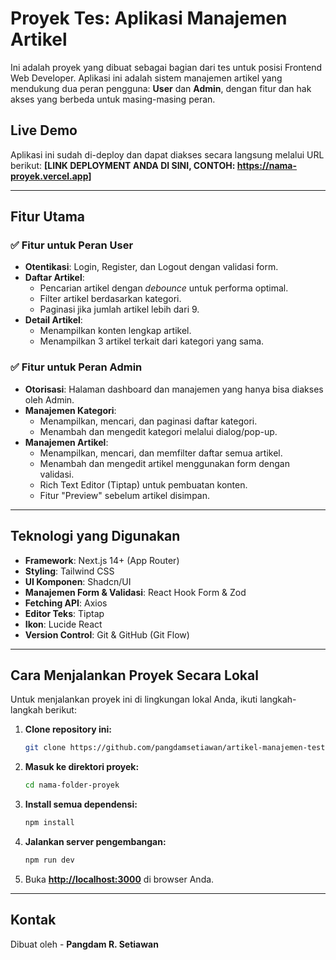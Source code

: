 # Proyek Tes: Aplikasi Manajemen Artikel

Ini adalah proyek yang dibuat sebagai bagian dari tes untuk posisi Frontend Web Developer. Aplikasi ini adalah sistem manajemen artikel yang mendukung dua peran pengguna: **User** dan **Admin**, dengan fitur dan hak akses yang berbeda untuk masing-masing peran.

## Live Demo

Aplikasi ini sudah di-deploy dan dapat diakses secara langsung melalui URL berikut:
**[LINK DEPLOYMENT ANDA DI SINI, CONTOH: https://nama-proyek.vercel.app]**

---

## Fitur Utama

### ✅ Fitur untuk Peran User
-   **Otentikasi**: Login, Register, dan Logout dengan validasi form.
-   **Daftar Artikel**:
    -   Pencarian artikel dengan *debounce* untuk performa optimal.
    -   Filter artikel berdasarkan kategori.
    -   Paginasi jika jumlah artikel lebih dari 9.
-   **Detail Artikel**:
    -   Menampilkan konten lengkap artikel.
    -   Menampilkan 3 artikel terkait dari kategori yang sama.

### ✅ Fitur untuk Peran Admin
-   **Otorisasi**: Halaman dashboard dan manajemen yang hanya bisa diakses oleh Admin.
-   **Manajemen Kategori**:
    -   Menampilkan, mencari, dan paginasi daftar kategori.
    -   Menambah dan mengedit kategori melalui dialog/pop-up.
-   **Manajemen Artikel**:
    -   Menampilkan, mencari, dan memfilter daftar semua artikel.
    -   Menambah dan mengedit artikel menggunakan form dengan validasi.
    -   Rich Text Editor (Tiptap) untuk pembuatan konten.
    -   Fitur "Preview" sebelum artikel disimpan.

---

## Teknologi yang Digunakan

-   **Framework**: Next.js 14+ (App Router)
-   **Styling**: Tailwind CSS
-   **UI Komponen**: Shadcn/UI
-   **Manajemen Form & Validasi**: React Hook Form & Zod
-   **Fetching API**: Axios
-   **Editor Teks**: Tiptap
-   **Ikon**: Lucide React
-   **Version Control**: Git & GitHub (Git Flow)

---

## Cara Menjalankan Proyek Secara Lokal

Untuk menjalankan proyek ini di lingkungan lokal Anda, ikuti langkah-langkah berikut:

1.  **Clone repository ini:**
    ```bash
    git clone https://github.com/pangdamsetiawan/artikel-manajemen-test
    ```

2.  **Masuk ke direktori proyek:**
    ```bash
    cd nama-folder-proyek
    ```

3.  **Install semua dependensi:**
    ```bash
    npm install
    ```

4.  **Jalankan server pengembangan:**
    ```bash
    npm run dev
    ```

5.  Buka **[http://localhost:3000](http://localhost:3000)** di browser Anda.

---

## Kontak

Dibuat oleh - **Pangdam R. Setiawan**